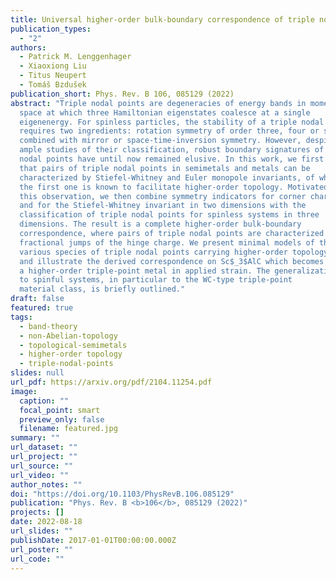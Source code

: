 ```yaml
---
title: Universal higher-order bulk-boundary correspondence of triple nodal points
publication_types:
  - "2"
authors:
  - Patrick M. Lenggenhager
  - Xiaoxiong Liu
  - Titus Neupert
  - Tomáš Bzdušek
publication_short: Phys. Rev. B 106, 085129 (2022)
abstract: "Triple nodal points are degeneracies of energy bands in momentum 
  space at which three Hamiltonian eigenstates coalesce at a single 
  eigenenergy. For spinless particles, the stability of a triple nodal point
  requires two ingredients: rotation symmetry of order three, four or six; 
  combined with mirror or space-time-inversion symmetry. However, despite 
  ample studies of their classification, robust boundary signatures of triple
  nodal points have until now remained elusive. In this work, we first show 
  that pairs of triple nodal points in semimetals and metals can be 
  characterized by Stiefel-Whitney and Euler monopole invariants, of which
  the first one is known to facilitate higher-order topology. Motivated by 
  this observation, we then combine symmetry indicators for corner charges 
  and for the Stiefel-Whitney invariant in two dimensions with the 
  classification of triple nodal points for spinless systems in three 
  dimensions. The result is a complete higher-order bulk-boundary 
  correspondence, where pairs of triple nodal points are characterized by
  fractional jumps of the hinge charge. We present minimal models of the 
  various species of triple nodal points carrying higher-order topology,
  and illustrate the derived correspondence on Sc$_3$AlC which becomes 
  a higher-order triple-point metal in applied strain. The generalization 
  to spinful systems, in particular to the WC-type triple-point 
  material class, is briefly outlined."
draft: false
featured: true
tags:
  - band-theory
  - non-Abelian-topology
  - topological-semimetals
  - higher-order topology
  - triple-nodal-points
slides: null
url_pdf: https://arxiv.org/pdf/2104.11254.pdf
image:
  caption: ""
  focal_point: smart
  preview_only: false
  filename: featured.jpg
summary: ""
url_dataset: ""
url_project: ""
url_source: ""
url_video: ""
author_notes: ""
doi: "https://doi.org/10.1103/PhysRevB.106.085129"
publication: "Phys. Rev. B <b>106</b>, 085129 (2022)"
projects: []
date: 2022-08-18
url_slides: ""
publishDate: 2017-01-01T00:00:00.000Z
url_poster: ""
url_code: ""
---
```

